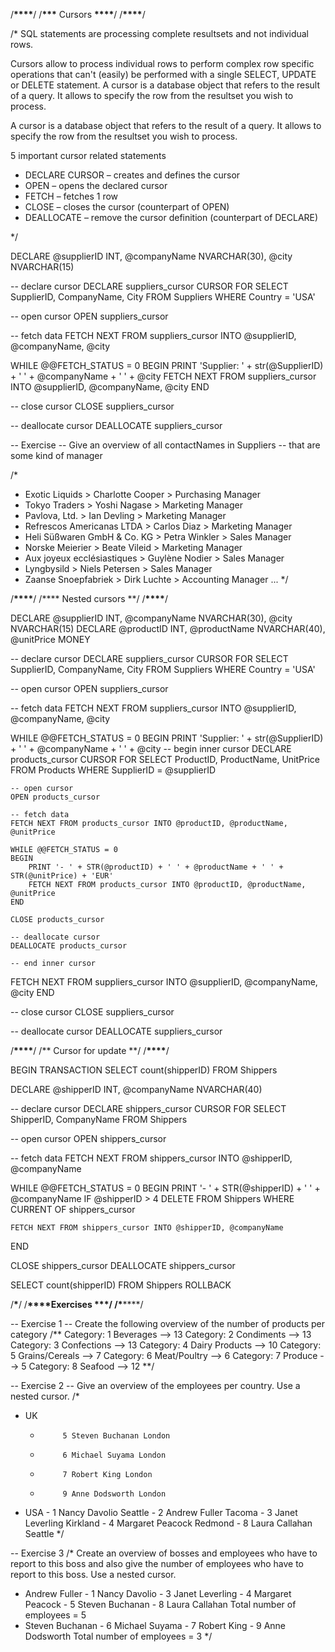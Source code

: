 /**********\*\*\*\***********/
/**\*\*\*** Cursors **\*\*\*\***/
/**********\*\*\*\***********/

/\*
SQL statements are processing complete resultsets and not individual rows.

Cursors allow to process individual rows to perform complex row specific
operations that can't (easily) be performed with a single SELECT, UPDATE or DELETE statement.
A cursor is a database object that refers to the result of a query.
It allows to specify the row from the resultset you wish to process.

A cursor is a database object that refers to the result of a query.
It allows to specify the row from the resultset you wish to process.

5 important cursor related statements

- DECLARE CURSOR – creates and defines the cursor
- OPEN – opens the declared cursor
- FETCH – fetches 1 row
- CLOSE – closes the cursor (counterpart of OPEN)
- DEALLOCATE – remove the cursor definition (counterpart of DECLARE)

\*/

DECLARE @supplierID INT, @companyName NVARCHAR(30), @city NVARCHAR(15)

-- declare cursor
DECLARE suppliers_cursor CURSOR
FOR
SELECT SupplierID, CompanyName, City
FROM Suppliers
WHERE Country = 'USA'

-- open cursor
OPEN suppliers_cursor

-- fetch data
FETCH NEXT FROM suppliers_cursor INTO @supplierID, @companyName, @city

WHILE @@FETCH_STATUS = 0
BEGIN
PRINT 'Supplier: ' + str(@SupplierID) + ' ' + @companyName + ' ' + @city
FETCH NEXT FROM suppliers_cursor INTO @supplierID, @companyName, @city
END

-- close cursor
CLOSE suppliers_cursor

-- deallocate cursor
DEALLOCATE suppliers_cursor

-- Exercise
-- Give an overview of all contactNames in Suppliers
-- that are some kind of manager

/\*

- Exotic Liquids > Charlotte Cooper > Purchasing Manager
- Tokyo Traders > Yoshi Nagase > Marketing Manager
- Pavlova, Ltd. > Ian Devling > Marketing Manager
- Refrescos Americanas LTDA > Carlos Diaz > Marketing Manager
- Heli Süßwaren GmbH & Co. KG > Petra Winkler > Sales Manager
- Norske Meierier > Beate Vileid > Marketing Manager
- Aux joyeux ecclésiastiques > Guylène Nodier > Sales Manager
- Lyngbysild > Niels Petersen > Sales Manager
- Zaanse Snoepfabriek > Dirk Luchte > Accounting Manager
  ...
  \*/

/**********\*\*\*\***********/
/\***\* Nested cursors **/
/**********\*\*\*\***********/

DECLARE @supplierID INT, @companyName NVARCHAR(30), @city NVARCHAR(15)
DECLARE @productID INT, @productName NVARCHAR(40), @unitPrice MONEY

-- declare cursor
DECLARE suppliers_cursor CURSOR
FOR
SELECT SupplierID, CompanyName, City
FROM Suppliers
WHERE Country = 'USA'

-- open cursor
OPEN suppliers_cursor

-- fetch data
FETCH NEXT FROM suppliers_cursor INTO @supplierID, @companyName, @city

WHILE @@FETCH_STATUS = 0
BEGIN
PRINT 'Supplier: ' + str(@SupplierID) + ' ' + @companyName + ' ' + @city
-- begin inner cursor
DECLARE products_cursor CURSOR FOR
SELECT ProductID, ProductName, UnitPrice FROM Products WHERE SupplierID = @supplierID

    -- open cursor
    OPEN products_cursor

    -- fetch data
    FETCH NEXT FROM products_cursor INTO @productID, @productName, @unitPrice

    WHILE @@FETCH_STATUS = 0
    BEGIN
    	PRINT '- ' + STR(@productID) + ' ' + @productName + ' ' + STR(@unitPrice) + 'EUR'
    	FETCH NEXT FROM products_cursor INTO @productID, @productName, @unitPrice
    END

    CLOSE products_cursor

    -- deallocate cursor
    DEALLOCATE products_cursor

    -- end inner cursor

FETCH NEXT FROM suppliers_cursor INTO @supplierID, @companyName, @city
END

-- close cursor
CLOSE suppliers_cursor

-- deallocate cursor
DEALLOCATE suppliers_cursor

/**********\*\*\*\***********/
/** Cursor for update **/
/**********\*\*\*\***********/

BEGIN TRANSACTION
SELECT count(shipperID) FROM Shippers

DECLARE @shipperID INT, @companyName NVARCHAR(40)

-- declare cursor
DECLARE shippers_cursor CURSOR FOR
SELECT ShipperID, CompanyName FROM Shippers

-- open cursor
OPEN shippers_cursor

-- fetch data
FETCH NEXT FROM shippers_cursor INTO @shipperID, @companyName

WHILE @@FETCH_STATUS = 0
BEGIN
PRINT '- ' + STR(@shipperID) + ' ' + @companyName
IF @shipperID > 4
DELETE FROM Shippers WHERE CURRENT OF shippers_cursor

    FETCH NEXT FROM shippers_cursor INTO @shipperID, @companyName

END

CLOSE shippers_cursor
DEALLOCATE shippers_cursor

SELECT count(shipperID) FROM Shippers
ROLLBACK

/************\*************/
/**\*\*\*\***Exercises **\*\*\***/
/************\*************/

-- Exercise 1
-- Create the following overview of the number of products per category
/**
Category: 1 Beverages --> 13
Category: 2 Condiments --> 13
Category: 3 Confections --> 13
Category: 4 Dairy Products --> 10
Category: 5 Grains/Cereals --> 7
Category: 6 Meat/Poultry --> 6
Category: 7 Produce --> 5
Category: 8 Seafood --> 12
**/

-- Exercise 2
-- Give an overview of the employees per country. Use a nested cursor.
/\*

- UK
  -          5 Steven Buchanan London
  -          6 Michael Suyama London
  -          7 Robert King London
  -          9 Anne Dodsworth London
- USA - 1 Nancy Davolio Seattle - 2 Andrew Fuller Tacoma - 3 Janet Leverling Kirkland - 4 Margaret Peacock Redmond - 8 Laura Callahan Seattle
  \*/

-- Exercise 3
/\*
Create an overview of bosses and employees who have
to report to this boss and
also give the number of employees who have to report to this boss.
Use a nested cursor.

- Andrew Fuller - 1 Nancy Davolio - 3 Janet Leverling - 4 Margaret Peacock - 5 Steven Buchanan - 8 Laura Callahan
  Total number of employees = 5
- Steven Buchanan - 6 Michael Suyama - 7 Robert King - 9 Anne Dodsworth
  Total number of employees = 3
  \*/
